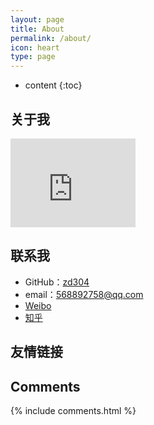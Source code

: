 ```yaml
---
layout: page
title: About
permalink: /about/
icon: heart
type: page
---
```


* content
{:toc}

## 关于我

<iframe src="https://githubbadge.appspot.com/zd304?s=1" style="border: 0;height: 142px;width: 200px;overflow: hidden;" frameBorder="0"></iframe>

## 联系我

* GitHub：[zd304](https://github.com/zd304)
* email：568892758@qq.com
* [Weibo](https://weibo.com/u/1687235445/home?wvr=5)
* [知乎](https://www.zhihu.com/people/zhang-dong-13-77)

## 友情链接


## Comments

{% include comments.html %}

